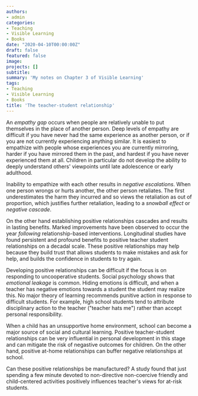 ```yaml
---
authors:
- admin
categories:
- Teaching
- Visible Learning
- Books
date: "2020-04-10T00:00:00Z"
draft: false
featured: false
image:
projects: []
subtitle: 
summary: 'My notes on Chapter 3 of Visible Learning'
tags:
- Teaching
- Visible Learning
- Books
title: 'The teacher-student relationship'
---
```


An _empathy gap_ occurs when people are relatively unable to put themselves in the place of another person. Deep levels of empathy are difficult if you have never had the same experience as another person, or if you are not currently experiencing anything similar. It is easiest to empathize with people whose experiences you are currently mirroring, harder if you have mirrored them in the past, and hardest if you have never experienced them at all. Children in particular do not develop the ability to deeply understand others' viewpoints until late adolescence or early adulthood. 

Inability to empathize with each other results in _negative escalations_. When one person wrongs or hurts another, the other person retaliates. The first underestimates the harm they incurred and so views the retaliation as out of proportion, which justifies further retaliation, leading to a _snowball effect_ or _negative cascade_.

On the other hand establishing positive relationships cascades and results in lasting benefits. Marked improvements have been observed to occur the year _following_ relationship-based interventions. Longitudinal studies have found persistent and profound benefits to positive teacher student relationships on a decadal scale. These positive relationships may help because they build trust that allows students to make mistakes and ask for help, and builds the confidence in students to try again. 

Developing positive relationships can be difficult if the focus is on responding to uncooperative students. Social psychology shows that _emotional leakage_ is common. Hiding emotions is difficult, and when a teacher has negative emotions towards a student the student may realize this. No major theory of learning recommends punitive action in response to difficult students. For example, high school students tend to attribute disciplinary action to the teacher ("teacher hats me") rather than accept personal responsibility.

When a child has an unsupportive home environment, school can become a major source of social and cultural learning. Positive teacher-student relationships can be very influential in personal development in this stage and can mitigate the risk of negastive outcomes for children. On the other hand, positive at-home relationships can buffer negative relationships at school. 

Can these positive relationships be manufactured? A study found that just spending a few minute devoted to non-directive non-coercive friendly and child-centered activities positively influences teacher's views for at-risk students. 